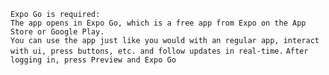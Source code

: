 `Expo Go is required: `
<br>
`The app opens in Expo Go, which is a free app from Expo on the App Store or Google Play.`
<br>
`You can use the app just like you would with an regular app, interact with ui, press buttons, etc. and follow updates in real-time.`
`After logging in, press Preview and Expo Go`

